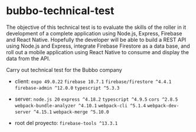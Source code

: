 # bubbo-technical-test

The objective of this technical test is to evaluate the skills of the roller in it development of a complete application using Node.js, Express, Firebase and React Native. Hopefully the developer will be able to build a REST API using Node.js and Express, integrate Firebase Firestore as a data base, and roll out a mobile application using React Native to consume and display the data from the API.

Carry out technical test for the Bubbo company

- client:
`expo 49.0.22`
`firebase 10.7.1`
`firebase/firestore ^4.4.1`
`firebase-admin ^12.0.0`
`typescript ^5.3.3`

- server:
`node.js 20`
`express ^4.18.2`
`typescript ^4.9.5`
`cors ^2.8.5`
`webpack-bundle-analyzer ^4.10.1`
`webpack-cli ^5.1.4`
`webpack-dev-server ^4.15.1`
`webpack-merge ^5.10.0`

- root del proyecto:
`firebase-tools ^13.3.1`